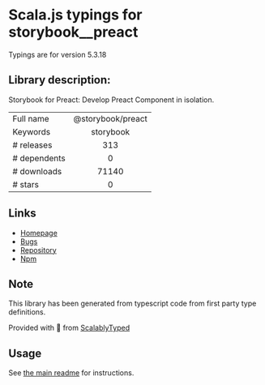 
# Scala.js typings for storybook__preact

Typings are for version 5.3.18

## Library description:
Storybook for Preact: Develop Preact Component in isolation.

|                    |                 |
| ------------------ | :-------------: |
| Full name          | @storybook/preact |
| Keywords           | storybook |
| # releases         | 313 |
| # dependents       | 0 |
| # downloads        | 71140 |
| # stars            | 0 |

## Links
- [Homepage](https://github.com/storybookjs/storybook/tree/master/app/preact)
- [Bugs](https://github.com/storybookjs/storybook/issues)
- [Repository](https://github.com/storybookjs/storybook)
- [Npm](https://www.npmjs.com/package/%40storybook%2Fpreact)
    


## Note
This library has been generated from typescript code from first party type definitions.

Provided with :purple_heart: from [ScalablyTyped](https://github.com/oyvindberg/ScalablyTyped)

## Usage
See [the main readme](../../readme.md) for instructions.


